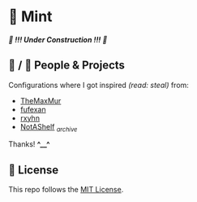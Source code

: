 <h1> 🌿 Mint </h1>

<h5> 🚧 !!! Under Construction !!! 🚧 </h5>

## 👥 / 📄 People & Projects

Configurations where I got inspired _(read: steal)_ from:

- [TheMaxMur](https://github.com/TheMaxMur/NixOS-Configuration)
- [fufexan](https://github.com/fufexan/dotfiles)
- [rxyhn](https://github.com/rxyhn/yuki)
- [NotAShelf](https://github.com/NotAShelf/nyx) _<sub>archive</sub>_

Thanks! **^\_\_^**

## 📜 License

This repo follows the [MIT License](https://opensource.org/licenses/MIT).